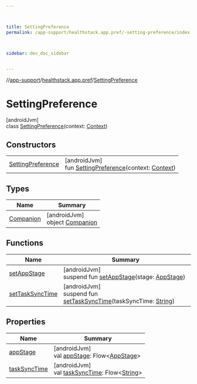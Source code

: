 ```yaml
---



title: SettingPreference
permalink: /app-support/healthstack.app.pref/-setting-preference/index.html



sidebar: dev_doc_sidebar


---
```




//[app-support](/app-support.html)/[healthstack.app.pref](../index.html)/[SettingPreference](index.html)



# SettingPreference



[androidJvm]\
class [SettingPreference](index.html)(context: [Context](https://developer.android.com/reference/kotlin/android/content/Context.html))



## Constructors


| | |
|---|---|
| [SettingPreference](-setting-preference.html) | [androidJvm]<br>fun [SettingPreference](-setting-preference.html)(context: [Context](https://developer.android.com/reference/kotlin/android/content/Context.html)) |


## Types


| Name | Summary |
|---|---|
| [Companion](-companion/index.html) | [androidJvm]<br>object [Companion](-companion/index.html) |


## Functions


| Name | Summary |
|---|---|
| [setAppStage](set-app-stage.html) | [androidJvm]<br>suspend fun [setAppStage](set-app-stage.html)(stage: [AppStage](../-app-stage/index.html)) |
| [setTaskSyncTime](set-task-sync-time.html) | [androidJvm]<br>suspend fun [setTaskSyncTime](set-task-sync-time.html)(taskSyncTime: [String](https://kotlinlang.org/api/latest/jvm/stdlib/kotlin/-string/index.html)) |


## Properties


| Name | Summary |
|---|---|
| [appStage](app-stage.html) | [androidJvm]<br>val [appStage](app-stage.html): Flow&lt;[AppStage](../-app-stage/index.html)&gt; |
| [taskSyncTime](task-sync-time.html) | [androidJvm]<br>val [taskSyncTime](task-sync-time.html): Flow&lt;[String](https://kotlinlang.org/api/latest/jvm/stdlib/kotlin/-string/index.html)&gt; |



